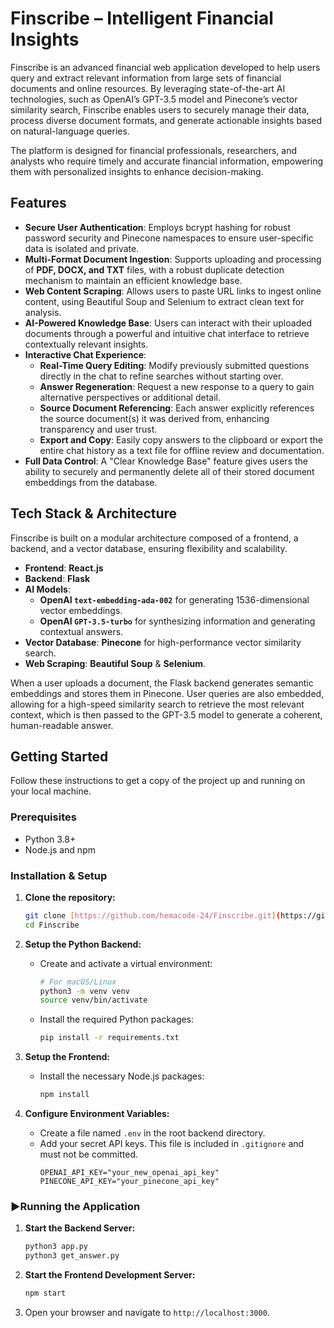 # Finscribe – Intelligent Financial Insights

Finscribe is an advanced financial web application developed to help users query and extract relevant information from large sets of financial documents and online resources. By leveraging state-of-the-art AI technologies, such as OpenAI’s GPT-3.5 model and Pinecone’s vector similarity search, Finscribe enables users to securely manage their data, process diverse document formats, and generate actionable insights based on natural-language queries.

The platform is designed for financial professionals, researchers, and analysts who require timely and accurate financial information, empowering them with personalized insights to enhance decision-making.



## Features

* **Secure User Authentication**: Employs bcrypt hashing for robust password security and Pinecone namespaces to ensure user-specific data is isolated and private.
* **Multi-Format Document Ingestion**: Supports uploading and processing of **PDF, DOCX, and TXT** files, with a robust duplicate detection mechanism to maintain an efficient knowledge base.
* **Web Content Scraping**: Allows users to paste URL links to ingest online content, using Beautiful Soup and Selenium to extract clean text for analysis.
* **AI-Powered Knowledge Base**: Users can interact with their uploaded documents through a powerful and intuitive chat interface to retrieve contextually relevant insights.
* **Interactive Chat Experience**:
    * **Real-Time Query Editing**: Modify previously submitted questions directly in the chat to refine searches without starting over.
    * **Answer Regeneration**: Request a new response to a query to gain alternative perspectives or additional detail.
    * **Source Document Referencing**: Each answer explicitly references the source document(s) it was derived from, enhancing transparency and user trust.
    * **Export and Copy**: Easily copy answers to the clipboard or export the entire chat history as a text file for offline review and documentation.
* **Full Data Control**: A "Clear Knowledge Base" feature gives users the ability to securely and permanently delete all of their stored document embeddings from the database.



## Tech Stack & Architecture

Finscribe is built on a modular architecture composed of a frontend, a backend, and a vector database, ensuring flexibility and scalability.

* **Frontend**: **React.js**
* **Backend**: **Flask**
* **AI Models**:
    * **OpenAI `text-embedding-ada-002`** for generating 1536-dimensional vector embeddings.
    * **OpenAI `GPT-3.5-turbo`** for synthesizing information and generating contextual answers.
* **Vector Database**: **Pinecone** for high-performance vector similarity search.
* **Web Scraping**: **Beautiful Soup** & **Selenium**.

When a user uploads a document, the Flask backend generates semantic embeddings and stores them in Pinecone. User queries are also embedded, allowing for a high-speed similarity search to retrieve the most relevant context, which is then passed to the GPT-3.5 model to generate a coherent, human-readable answer.



## Getting Started

Follow these instructions to get a copy of the project up and running on your local machine.

### Prerequisites

* Python 3.8+
* Node.js and npm

### Installation & Setup

1.  **Clone the repository:**
    ```bash
    git clone [https://github.com/hemacode-24/Finscribe.git](https://github.com/hemacode-24/Finscribe.git)
    cd Finscribe
    ```

2.  **Setup the Python Backend:**
    * Create and activate a virtual environment:
        ```bash
        # For macOS/Linux
        python3 -m venv venv
        source venv/bin/activate
        ```
    * Install the required Python packages:
        ```bash
        pip install -r requirements.txt
        ```

3.  **Setup the Frontend:**
    * Install the necessary Node.js packages:
        ```bash
        npm install
        ```

4.  **Configure Environment Variables:**
    * Create a file named `.env` in the root backend directory.
    * Add your secret API keys. This file is included in `.gitignore` and must not be committed.
        ```
        OPENAI_API_KEY="your_new_openai_api_key"
        PINECONE_API_KEY="your_pinecone_api_key"
        ```

### ▶Running the Application

1.  **Start the Backend Server:**
    ```bash
    python3 app.py
    python3 get_answer.py
    ```
2.  **Start the Frontend Development Server:**
    ```bash
    npm start
    ```
3.  Open your browser and navigate to `http://localhost:3000`.
